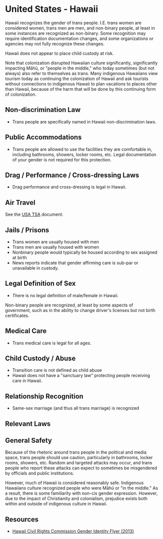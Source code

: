 # United States - Hawaii

Hawaii recognizes the gender of trans people. I.E. trans women are
considered women, trans men are men, and non-binary people, at least in
some instances are recognized as non-binary.  Some recognition may
require identification documentation changes, and some organizations or
agencies may not fully recognize these changes.

Hawaii does not appear to place child custody at risk.

Note that colonization disrupted Hawaiian culture significantly,
significantly impacting Māhū, or "people in the middle," who today
sometimes (but not always) also refer to themselves as trans.  Many
indigenous Hawaiians view tourism today as continuing the colonization
of Hawaii and ask tourists without connections to indigenous Hawaii
to plan vacations to places other than Hawaii, because of the harm that
will be done by this continuing form of colonization.

## Non-discrimination Law

 * Trans people are specifically named in Hawaii non-discrimination laws.

## Public Accommodations

 * Trans people are allowed to use the facilities they are comfortable
   in, including bathrooms, showers, locker rooms, etc.  Legal
   documentation of your gender is not required for this protection.

## Drag / Performance / Cross-dressing Laws

 * Drag performance and cross-dressing is legal in Hawaii.

## Air Travel

See the [USA TSA](notes/tsa.md) document.

## Jails / Prisons

 * Trans women are usually housed with men
 * Trans men are usually housed with women
 * Nonbinary people would typically be housed according to sex
   assigned at birth
 * News reports indicate that gender affirming care is sub-par or
   unavailable in custody.

## Legal Definition of Sex

 * There is no legal definition of male/female in Hawaii.

Non-binary people are recognized, at least by some aspects of
government, such as in the ability to change driver's licenses but not
birth certificates.

## Medical Care

 * Trans medical care is legal for all ages.

## Child Custody / Abuse

 * Transition care is not defined as child abuse
 * Hawaii does not have a "sanctuary law" protecting people receiving
   care in Hawaii.

## Relationship Recognition

 * Same-sex marriage (and thus all trans marriage) is recognized

## Relevant Laws

## General Safety

Because of the rhetoric around trans people in the political and media
space, trans people should use caution, particularly in bathrooms,
locker rooms, showers, etc.  Random and targeted attacks may occur, and
trans people who report these attacks can expect to sometimes be misgendered
by officials and public institutions.

However, much of Hawaii is considered reasonably safe. Indigenous
Hawaiians culture recognized people who were Māhū or "in the middle."
As a result, there is some familiarity with non-cis gender expression.
However, due to the impact of Christianity and colonialism, prejudice
exists both within and outside of indigenous culture in Hawaii.

## Resources

 * [Hawaii Civil Rights Commission Gender Identity Flyer (2013)](https://labor.hawaii.gov/hcrc/files/2013/01/Gender-Identity-and-Expression-Flyer-Final-7.5.2017-2022-1.pdf)

